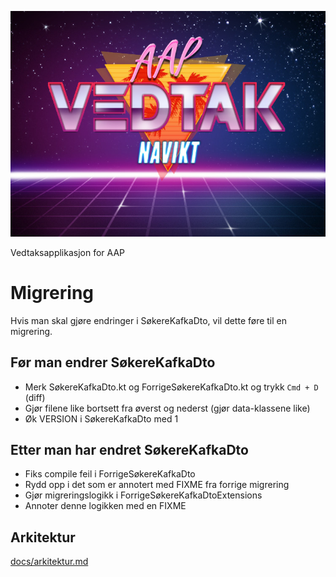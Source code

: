 ![img](docs/logo.jpg)

Vedtaksapplikasjon for AAP

# Migrering
Hvis man skal gjøre endringer i SøkereKafkaDto, vil dette føre til en migrering.

## Før man endrer SøkereKafkaDto
 - Merk SøkereKafkaDto.kt og ForrigeSøkereKafkaDto.kt og trykk `Cmd + D` (diff)
 - Gjør filene like bortsett fra øverst og nederst (gjør data-klassene like)
 - Øk VERSION i SøkereKafkaDto med 1

## Etter man har endret SøkereKafkaDto
 - Fiks compile feil i ForrigeSøkereKafkaDto
 - Rydd opp i det som er annotert med FIXME fra forrige migrering
 - Gjør migreringslogikk i ForrigeSøkereKafkaDtoExtensions
 - Annoter denne logikken med en FIXME

## Arkitektur
[docs/arkitektur.md](docs/arkitektur.md)